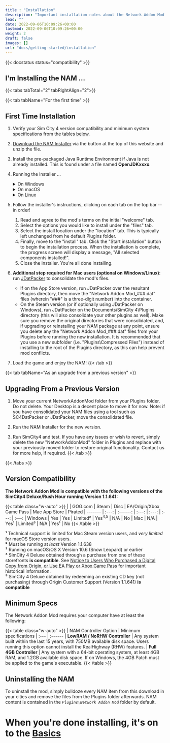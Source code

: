```yaml
---
title : "Installation"
description: "Important installation notes about the Network Addon Mod for SimCity 4."
lead: ""
date: 2022-09-06T10:09:26+00:00
lastmod: 2022-09-06T10:09:26+00:00
weight: 2
draft: false
images: []
url: "docs/getting-started/installation"
---
```

<!-- markdownlint-disable MD025 MD051 -->
{{< docstatus status="compatibility" >}}

## I'm Installing the NAM ...
  
{{< tabs tabTotal="2" tabRightAlign="2">}}
  
  {{< tab tabName="For the first time" >}}
  ## First Time Installation

  1. Verify your Sim City 4 version compatibility and minimum system specifications from the tables [below](#version-compatibility)</a>.

  2. [Download the NAM Installer](/download-the-nam) via the button at the top of this website and unzip the file.

  3. Install the pre-packaged Java Runtime Environment if Java is not already installed. This is found under a file named **OpenJDKxxxx**.

  4. Running the Installer ...
      <details>
        <summary>On Windows</summary>
        Double click to run the <b>NetworkAddonMod_Setup_VersionXX.bat</b> file. This will automatically install the 4GB Patch that allows NAM to run properly in-game.
      </details>
    
      <details>
        <summary>On macOS</summary>
        Run the <b>NetworkAddonMod_Setup_VersionXX.jar</b> file.
        <hr>
        <b>If on the App Store version</b>, the installer cannot directly install into the Plugins location the App Store version utilizes, which is inside the .app file (~/Library/Containers/com.aspyr.simcity4.appstore/Data/Documents/SimCity 4). Install to an alternate location first, then copy the resultant "Plugins" folder into that location.  Note that the NAM Team is currently very limited in our ability to provide installation assistance to App Store users.
      </details>

      <details>
        <summary>On Linux</summary>
        Run the <b>NetworkAddonMod_Setup_VersionXX.jar</b>. If that fails, run the <b>NetworkAddonMod_Setup_VersionXX.sh</b> file.
      </details>

  5. Follow the installer's instructions, clicking on each tab on the top bar -- in order!
      1. Read and agree to the mod's terms on the initial "welcome" tab.
      2. Select the options you would like to install under the "files" tab.
      3. Select the install location under the "location" tab.  This is typically left unchanged from he default Plugins folder.
      4. Finally, move to the "install" tab.  Click the "Start installation" button to begin the installation process.  When the installation is complete, the progress screen will display a message, "All selected components installed!".
      5. Close the installer. You're all done installing.
    
  6. **Additional step required for Mac users (optional on Windows/Linux)**: run [JDatPacker](https://www.sc4evermore.com/index.php/downloads/download/30-gameplay-utilities/19-jdatpacker) to consolidate the mod's files.
      * If on the App Store version, run JDatPacker over the resultant Plugins directory, then move the "Network Addon Mod_###.dat" files (wherein "###" is a three-digit number) into the container.
      * On the Steam version (or if optionally using JDatPacker on Windows), run JDatPacker on the Documents\SimCity 4\Plugins directory (this will also consolidate your other plugins as well).  Make sure you remove the original directories that were consolidated, and, if upgrading or reinstalling your NAM package at any point, ensure you delete any the "Network Addon Mod_###.dat" files from your Plugins before running the new installation.  It is recommended that you use a new subfolder (i.e. "Plugins\Compressed Files") instead of installing to the root of the Plugins directory, as this can help prevent mod conflicts.
    
  7. Load the game and enjoy the NAM!
  {{< /tab >}}

  {{< tab tabName="As an upgrade from a previous version" >}}
  ## Upgrading From a Previous Version

  1) Move your current NetworkAddonMod folder from your Plugins folder. Do not delete. Your Desktop is a decent place to move it for now. Note: if you have consolidated your NAM files using a tool such as SC4DatPacker or JDatPacker, move the consolidated file.

  2) Run the NAM Installer for the new version.

  3) Run SimCity4 and test. If you have any issues or wish to revert, simply delete the new "NetworkAddonMod" folder in Plugins and replace with your previously moved folder to restore original functionality. Contact us for more help, if required.
  {{< /tab >}}

{{< /tabs >}}

## Version Compatibility

**The Network Addon Mod is compatible with the following versions of the SimCity4 Deluxe/Rush Hour running Version 1.1.641:**

{{< table class="w-auto" >}}
|         | GOG.com    | Steam       | Disc        | EA/Origin/Xbox Game Pass    | Mac App Store | Pirated
| ------- | :---:      | :------:    | :---:       | :---:                       | :---:         | :---:
| Windows | Yes        | Yes         | Limited²    | Yes<sup>4,5</sup>           | N/A           | No
| Mac     | N/A        | Yes¹        | Limited³    | N/A                         | Yes¹          | No
{{< /table >}}

<span class="fs-6">**¹** Technical support is limited for Mac Steam version users, and *very limited* for macOS Store version users.</span><br>
<span class="fs-6">**²** Must be running at *least* Version 1.1.638</span><br>
<span class="fs-6">**³** Running on macOS/OS X Version 10.6 (Snow Leopard) or earlier</span><br>
<span class="fs-6">**⁴** SimCity 4 Deluxe obtained through a purchase from one of these storefronts **is compatible**. See [Notice to Users Who Purchased a Digital Copy from Origin, or Use EA Play or Xbox Game Pass](/docs/getting-started/troubleshooting/#origin-ea-play-xbox-gamepass) for important historical information.</span><br>
<span class="fs-6">**⁵** SimCity 4 Deluxe obtained by redeeming an existing CD key (not purchasing) through Origin Customer Support (Version 1.1.641) **is compatible**</span><br>

## Minimum Specs

The Network Addon Mod requires your computer have at least the following:

{{< table class="w-auto" >}}
| NAM Controller Option         | Minimum specifications
| :---                          | :------
| **LowRAM / NoRHW Controller** | Any system built within the last 15 years, with 750MB available disk space.  Users running this option cannot install the RealHighway (RHW) features.
| **Full 4GB Controller**       | Any system with a 64-bit operating system, at least 4GB RAM, and 1.2GB available disk space.  If on Windows, the 4GB Patch must be applied to the game's executable.
{{< /table >}}
  
## Uninstalling the NAM

To uninstall the mod, simply bulldoze every NAM item from this download in your cities and remove the files from the Plugins folder afterwards. NAM content is contained in the *`Plugins\Network Addon Mod`* folder by default.

# When you're done installing, it's on to the [Basics](/docs/getting-started/in-game-basics)